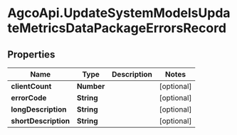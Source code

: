 # AgcoApi.UpdateSystemModelsUpdateMetricsDataPackageErrorsRecord

## Properties

Name | Type | Description | Notes
------------ | ------------- | ------------- | -------------
**clientCount** | **Number** |  | [optional] 
**errorCode** | **String** |  | [optional] 
**longDescription** | **String** |  | [optional] 
**shortDescription** | **String** |  | [optional] 


